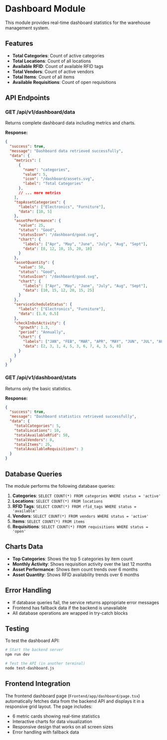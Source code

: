 # Dashboard Module

This module provides real-time dashboard statistics for the warehouse management system.

## Features

- **Total Categories**: Count of active categories
- **Total Locations**: Count of all locations
- **Available RFID**: Count of available RFID tags
- **Total Vendors**: Count of active vendors
- **Total Items**: Count of all items
- **Available Requisitions**: Count of open requisitions

## API Endpoints

### GET /api/v1/dashboard/data
Returns complete dashboard data including metrics and charts.

**Response:**
```json
{
  "success": true,
  "message": "Dashboard data retrieved successfully",
  "data": {
    "metrics": [
      {
        "name": "categories",
        "value": 5,
        "icon": "/dashboard/assets.svg",
        "label": "Total Categories"
      },
      // ... more metrics
    ],
    "topAssetCategories": {
      "labels": ["Electronics", "Furniture"],
      "data": [10, 5]
    },
    "assetPerformance": {
      "value": 25,
      "status": "Good",
      "statusIcon": "/dashboard/good.svg",
      "chart": {
        "labels": ["Apr", "May", "June", "July", "Aug", "Sept"],
        "data": [8, 12, 10, 15, 20, 18]
      }
    },
    "assetQuantity": {
      "value": 50,
      "status": "Good",
      "statusIcon": "/dashboard/good.svg",
      "chart": {
        "labels": ["Apr", "May", "June", "July", "Aug", "Sept"],
        "data": [10, 15, 12, 20, 15, 25]
      }
    },
    "serviceScheduleStatus": {
      "labels": ["Electronics", "Furniture"],
      "data": [1.0, 0.5]
    },
    "checkInOutActivity": {
      "growth": 1.3,
      "period": "Annually",
      "chart": {
        "labels": ["JAN", "FEB", "MAR", "APR", "MAY", "JUN", "JUL", "AUG", "SEP", "OCT", "NOV", "DEC"],
        "data": [2, 3, 1, 4, 5, 3, 6, 7, 4, 3, 5, 8]
      }
    }
  }
}
```

### GET /api/v1/dashboard/stats
Returns only the basic statistics.

**Response:**
```json
{
  "success": true,
  "message": "Dashboard statistics retrieved successfully",
  "data": {
    "totalCategories": 5,
    "totalLocations": 10,
    "totalAvailableRfid": 50,
    "totalVendors": 8,
    "totalItems": 25,
    "totalAvailableRequisitions": 3
  }
}
```

## Database Queries

The module performs the following database queries:

1. **Categories**: `SELECT COUNT(*) FROM categories WHERE status = 'active'`
2. **Locations**: `SELECT COUNT(*) FROM locations`
3. **RFID Tags**: `SELECT COUNT(*) FROM rfid_tags WHERE status = 'available'`
4. **Vendors**: `SELECT COUNT(*) FROM vendors WHERE status = 'active'`
5. **Items**: `SELECT COUNT(*) FROM items`
6. **Requisitions**: `SELECT COUNT(*) FROM requisitions WHERE status = 'open'`

## Charts Data

- **Top Categories**: Shows the top 5 categories by item count
- **Monthly Activity**: Shows requisition activity over the last 12 months
- **Asset Performance**: Shows item count trends over 6 months
- **Asset Quantity**: Shows RFID availability trends over 6 months

## Error Handling

- If database queries fail, the service returns appropriate error messages
- Frontend has fallback data if the backend is unavailable
- All database operations are wrapped in try-catch blocks

## Testing

To test the dashboard API:

```bash
# Start the backend server
npm run dev

# Test the API (in another terminal)
node test-dashboard.js
```

## Frontend Integration

The frontend dashboard page (`Frontend/app/dashboard/page.tsx`) automatically fetches data from the backend API and displays it in a responsive grid layout. The page includes:

- 6 metric cards showing real-time statistics
- Interactive charts for data visualization
- Responsive design that works on all screen sizes
- Error handling with fallback data
